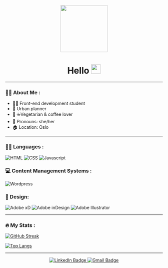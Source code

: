 <div id="header" align="center">
  <img src= "https://media.giphy.com/media/SUcApSWjPwQMARvcM8/giphy.gif" width="150"/>
  
  <h1>
  Hello
  <img src="https://media.giphy.com/media/hvRJCLFzcasrR4ia7z/giphy.gif" width="30px"/>
</h1>
</div>


---

### :sassy_woman: About Me :
- 👩‍🎓 Front-end development student
- 🏤 Urban planner
- 🌱 ☕Vegetarian & coffee lover
- 👩 Pronouns: she/her
- 🏠 Location: Oslo
 
 
 ---

### :woman_technologist: Languages :
<div id="languages" align="left">
<img src="https://img.shields.io/badge/HTML5-E34F26?style=for-the-badge&logo=html5&logoColor=white" alt="HTML"/>
<img src="https://img.shields.io/badge/CSS3-1572B6?style=for-the-badge&logo=css3&logoColor=white" alt="CSS"/>
<img src="https://img.shields.io/badge/JavaScript-323330?style=for-the-badge&logo=javascript&logoColor=F7DF1E" alt="Javascript"/>
</div>



### 💻 Content Management Systems :
<div id="CMS" align="left">
<img src="https://img.shields.io/badge/Wordpress-21759B?style=for-the-badge&logo=wordpress&logoColor=white" alt="Wordpress"/>
</div>



### 🎨 Design:
<div id="design" align="left">
<img src="https://img.shields.io/badge/Adobe%20XD-470137?style=for-the-badge&logo=Adobe%20XD&logoColor=#FF61F6" alt="Adobe xD"/>
<img src="https://img.shields.io/badge/Adobe%20InDesign-FF3366?style=for-the-badge&logo=Adobe%20InDesign&logoColor=white" alt="Adobe inDesign"/>
<img src="https://img.shields.io/badge/Adobe%20Illustrator-FF9A00?style=for-the-badge&logo=adobe%20illustrator&logoColor=white" alt="Adobe Illustrator"/>
</div>


---

### :fire: My Stats :
[![GitHub Streak](http://github-readme-streak-stats.herokuapp.com?user=Kinga89&theme=dark&background=000000)](https://git.io/streak-stats)



[![Top Langs](https://github-readme-stats.vercel.app/api/top-langs/?username=Kinga89&layout=compact)](https://github.com/Kinga89/github-readme-stats)

---

<div id="social" align="center">
<a href="https://www.linkedin.com/in/kinga-kot-3a4b8a149/">
  <img src="https://img.shields.io/badge/LinkedIn-blue?style=for-the-badge&logo=linkedin&logoColor=white" alt="LinkedIn Badge"/>
 </a>
  <a href="kotkiga89@gmail.com">
  <img src="https://img.shields.io/badge/Gmail-D14836?style=for-the-badge&logo=gmail&logoColor=white" alt="Gmail Badge"/>
 </a>
</div>


<div align="center">
  <img src="https://komarev.com/ghpvc/?username=Kinga89&style=flat-square&color=blue" alt=""/>
</div>
